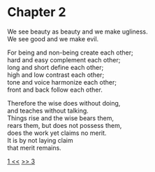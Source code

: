 # Chapter 2

We see beauty as beauty and we make ugliness.  
We see good and we make evil.

For being and non-being create each other;  
hard and easy complement each other;  
long and short define each other;  
high and low contrast each other;  
tone and voice harmonize each other;  
front and back follow each other.

Therefore the wise does without doing,  
and teaches without talking.  
Things rise and the wise bears them,  
rears them, but does not possess them,  
does the work yet claims no merit.  
It is by not laying claim  
that merit remains.

[1 <<](01.md) [>> 3](03.md)
